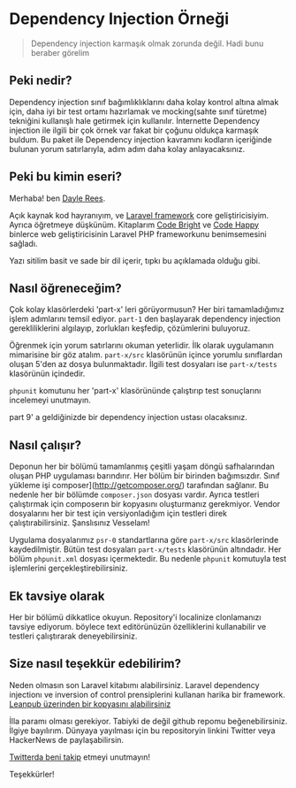 # Dependency Injection Örneği

> Dependency injection karmaşık olmak zorunda değil. Hadi bunu beraber görelim

## Peki nedir?

Dependency injection sınıf bağımlıklıklarını daha kolay kontrol altına almak için, daha iyi bir test ortamı hazırlamak ve mocking(sahte sınıf türetme) tekniğini kullanışlı hale getirmek için kullanılır.
İnternette Dependency injection ile ilgili bir çok örnek var fakat bir çoğunu oldukça karmaşık buldum. Bu paket ile Dependency injection kavramını kodların içeriğinde bulunan yorum satırlarıyla, adım adım daha kolay anlayacaksınız.

## Peki bu kimin eseri?

Merhaba! ben [Dayle Rees](http://daylerees.com).

Açık kaynak kod hayranıyım, ve [Laravel framework](http://laravel.com) core geliştiricisiyim.
Ayrıca öğretmeye düşkünüm. Kitaplarım [Code Bright](http://leanpub.com/codebright) ve [Code Happy](http://leanpub.com/codehappy) binlerce web geliştiricisinin Laravel PHP frameworkunu benimsemesini sağladı.

Yazı sitilim basit ve sade bir dil içerir, tıpkı bu açıklamada olduğu gibi.

## Nasıl öğreneceğim?

Çok kolay klasörlerdeki 'part-x' leri görüyormusun? Her biri tamamladığımız işlem adımlarını temsil ediyor. `part-1` den başlayarak dependency injection gerekliliklerini algılayıp, zorlukları keşfedip, çözümlerini buluyoruz.

Öğrenmek için yorum satırlarını okuman yeterlidir. İlk olarak uygulamanın mimarisine bir göz atalım. `part-x/src` klasörünün içince yorumlu sınıflardan oluşan 5'den az dosya bulunmaktadır. İlgili test dosyaları ise `part-x/tests` klasörünün içindedir. 

`phpunit` komutunu her 'part-x' klasörününde çalıştırıp test sonuçlarını incelemeyi unutmayın.

part 9' a geldiğinizde bir dependency injection ustası olacaksınız.


## Nasıl çalışır?

Deponun her bir bölümü tamamlanmış çeşitli yaşam döngü safhalarından oluşan PHP uygulaması barındırır. Her bölüm bir birinden bağımsızdır. Sınıf yükleme işi composer](http://getcomposer.org/) tarafından sağlanır. Bu nedenle her bir bölümde `composer.json` dosyası vardır.
Ayrıca testleri çalıştırmak için composerın bir kopyasını oluşturmanız gerekmiyor. Vendor dosyalarını her bir test için versiyonladığım için testleri direk çalıştırabilirsiniz. Şanslısınız Vesselam!

Uygulama dosyalarımız `psr-0` standartlarına göre `part-x/src` klasörlerinde kaydedilmiştir. Bütün test dosyaları `part-x/tests` klasörünün altındadır. Her bölüm `phpunit.xml` dosyası içermektedir. Bu nedenle `phpunit` komutuyla test işlemlerini gerçekleştirebilirsiniz.

## Ek tavsiye olarak

Her bir bölümü dikkatlice okuyun. Repository'i localinize clonlamanızı tavsiye ediyorum. böylece text editörünüzün özelliklerini kullanabilir ve testleri çalıştırarak deneyebilirsiniz.

## Size nasıl teşekkür edebilirim?

Neden olmasın son Laravel kitabımı alabilirsiniz. Laravel dependency injectionı ve inversion of control prensiplerini kullanan harika bir framework. [Leanpub üzerinden bir kopyasını alabilirsiniz](http://leanpub.com/codebright)

İlla paramı olması gerekiyor. Tabiyki de değil github repomu beğenebilirsiniz. İlgiye bayılırım. Dünyaya yayılması için bu repositoryin linkini Twitter veya HackerNews de paylaşabilirsin. 

[Twitterda beni takip](https://twitter.com/daylerees) etmeyi unutmayın!

Teşekkürler!
